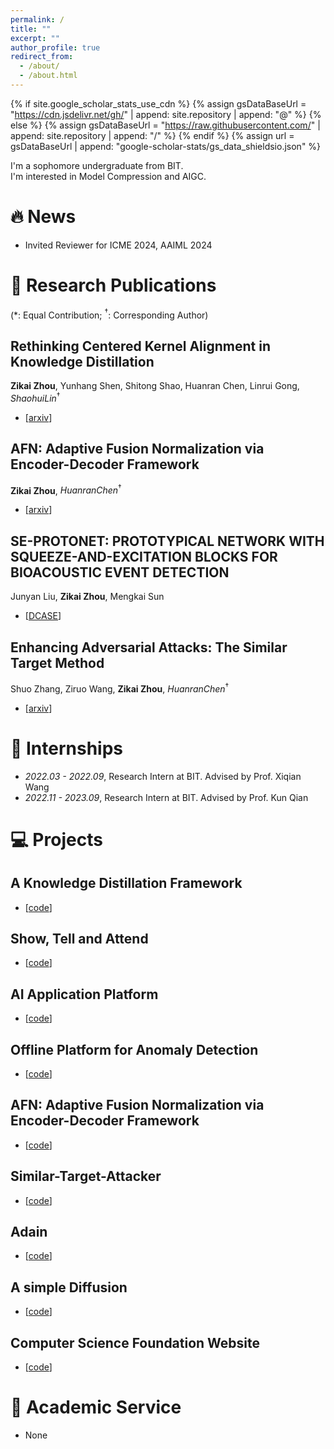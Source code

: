 ```yaml
---
permalink: /
title: ""
excerpt: ""
author_profile: true
redirect_from: 
  - /about/
  - /about.html
---
```



{% if site.google_scholar_stats_use_cdn %}
{% assign gsDataBaseUrl = "https://cdn.jsdelivr.net/gh/" | append: site.repository | append: "@" %}
{% else %}
{% assign gsDataBaseUrl = "https://raw.githubusercontent.com/" | append: site.repository | append: "/" %}
{% endif %}
{% assign url = gsDataBaseUrl | append: "google-scholar-stats/gs_data_shieldsio.json" %}

<span class='anchor' id='about-me'></span>

I'm a sophomore undergraduate from BIT.        
I'm interested in Model Compression and AIGC.       

# 🔥 News
- Invited Reviewer for ICME 2024, AAIML 2024


# 📝 Research Publications
(\*: Equal Contribution; ${}^\dagger$: Corresponding Author)

## Rethinking Centered Kernel Alignment in Knowledge Distillation
**Zikai Zhou**, Yunhang Shen, Shitong Shao, Huanran Chen, Linrui Gong, ${Shaohui Lin}^\dagger$            
-  [[arxiv]((https://arxiv.org/abs/2401.11824))]

## AFN: Adaptive Fusion Normalization via Encoder-Decoder Framework
**Zikai Zhou**, ${Huanran Chen}^\dagger$            
-  [[arxiv](https://arxiv.org/abs/2308.03321)]

## SE-PROTONET: PROTOTYPICAL NETWORK WITH SQUEEZE-AND-EXCITATION BLOCKS FOR BIOACOUSTIC EVENT DETECTION
Junyan Liu, **Zikai Zhou**, Mengkai Sun       
- [[DCASE](https://dcase.community/documents/challenge2023/technical_reports/DCASE2023_XuQianHu_NUDT&BIT_t5.pdf)]

## Enhancing Adversarial Attacks: The Similar Target Method
Shuo Zhang, Ziruo Wang, **Zikai Zhou**, ${Huanran Chen}^\dagger$
-  [[arxiv](https://arxiv.org/abs/2308.10743)]


# 📖 Internships
- *2022.03 - 2022.09*, Research Intern at BIT.    Advised by Prof. Xiqian Wang      
- *2022.11 - 2023.09*, Research Intern at BIT.    Advised by Prof. Kun Qian 


# 💻 Projects

## A Knowledge Distillation Framework 
- [[code](https://github.com/Klayand/Distill_Knowledge/blob/master)]

## Show, Tell and Attend
- [[code](https://github.com/Klayand/ShowTellAttend)]

## AI Application Platform
- [[code](https://github.com/Klayand/ai-appliaction_platform)]

## Offline Platform for Anomaly Detection
- [[code](https://github.com/Klayand/Offline_Platform)]

## AFN: Adaptive Fusion Normalization via Encoder-Decoder Framework
- [[code](https://github.com/Klayand/ASRNorm)]

## Similar-Target-Attacker
- [[code](https://github.com/Klayand/Similar-Target-Attacker)]

## Adain
- [[code](https://github.com/Klayand/Adain-reproduce)]

## A simple Diffusion
- [[code](https://github.com/Klayand/simple-diffusion)]

## Computer Science Foundation Website
- [[code](https://github.com/Klayand/Computer-Science-Foundation-website)]

# 💼 Academic Service
- None

